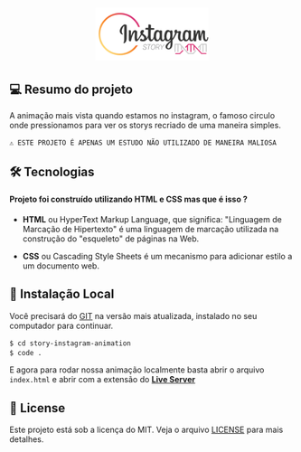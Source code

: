 
<h1 align="center">
    <img src="./assets/icon-repo.png" alt="Story Animation" width="200px" />
</h1>

## 💻 Resumo do projeto

A animação mais vista quando estamos no instagram, o famoso circulo onde pressionamos para ver os storys recriado de uma maneira simples.

```text
⚠ ESTE PROJETO É APENAS UM ESTUDO NÃO UTILIZADO DE MANEIRA MALIOSA
```

## 🛠 Tecnologias

#### Projeto foi construído utilizando **HTML** e CSS mas que é isso ?

- **HTML** ou HyperText Markup Language, que significa: "Linguagem de Marcação de Hipertexto" é uma linguagem de marcação utilizada na construção do "esqueleto" de páginas na Web.

- **CSS** ou Cascading Style Sheets é um mecanismo para adicionar estilo a um documento web.

## 🔨 Instalação Local

Você precisará do [GIT](https://git-scm.com/) na versão mais atualizada, instalado no seu computador para continuar.

```bash
$ cd story-instagram-animation
$ code .
```

E agora para rodar nossa animação localmente basta abrir o arquivo `index.html` e abrir com a extensão do **[Live Server](https://marketplace.visualstudio.com/items?itemName=ritwickdey.LiveServer)**

## 📖 License

Este projeto está sob a licença do MIT. Veja o arquivo [LICENSE](LICENSE.md) para mais detalhes.

